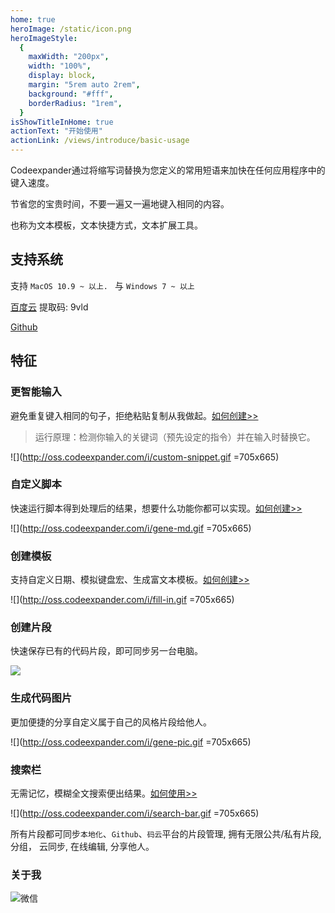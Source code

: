 ```yaml
---
home: true
heroImage: /static/icon.png
heroImageStyle:
  {
    maxWidth: "200px",
    width: "100%",
    display: block,
    margin: "5rem auto 2rem",
    background: "#fff",
    borderRadius: "1rem",
  }
isShowTitleInHome: true
actionText: "开始使用"
actionLink: /views/introduce/basic-usage
---
```


<ClientOnly>
  <Swiper></Swiper>
</ClientOnly>

Codeexpander通过将缩写词替换为您定义的常用短语来加快在任何应用程序中的键入速度。

节省您的宝贵时间，不要一遍又一遍地键入相同的内容。

也称为文本模板，文本快捷方式，文本扩展工具。

## 支持系统

支持 `MacOS 10.9 ~ 以上. ` 与 `Windows 7 ~ 以上`

[百度云](https://pan.baidu.com/s/1c5BVB-46A_3mVs-IXqaEnw) 提取码: 9vld

[Github](https://github.com/oncework/codeexpander/releases)

## 特征

### 更智能输入

避免重复键入相同的句子，拒绝粘贴复制从我做起。[如何创建>>](/views/advance/text-and-script.html)

> 运行原理：检测你输入的关键词（预先设定的指令）并在输入时替换它。

![](http://oss.codeexpander.com/i/custom-snippet.gif =705x665)

### 自定义脚本

快速运行脚本得到处理后的结果，想要什么功能你都可以实现。[如何创建>>](/views/advance/text-and-script.html#script-snippets)

![](http://oss.codeexpander.com/i/gene-md.gif =705x665)

### 创建模板

支持自定义日期、模拟键盘宏、生成富文本模板。[如何创建>>](/views/advance/fill-in.html#fill-in标签)

![](http://oss.codeexpander.com/i/fill-in.gif =705x665)

### 创建片段

快速保存已有的代码片段，即可同步另一台电脑。

![](http://oss.codeexpander.com/i/gene-snippet.gif)

### 生成代码图片

更加便捷的分享自定义属于自己的风格片段给他人。

![](http://oss.codeexpander.com/i/gene-pic.gif =705x665)

### 搜索栏

无需记忆，模糊全文搜索便出结果。[如何使用>>](/views/introduce/quick-browse.html#搜索工具栏)

![](http://oss.codeexpander.com/i/search-bar.gif =705x665)

所有片段都可同步`本地化`、`Github`、`码云`平台的片段管理, 拥有无限公共/私有片段, 分组， 云同步, 在线编辑, 分享他人。

### 关于我

![微信](http://oss.codeexpander.com/i/weixin-profile.jpg)